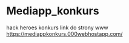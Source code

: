 # Mediapp_konkurs
 hack heroes konkurs
 link do strony www https://mediappkonkurs.000webhostapp.com/
